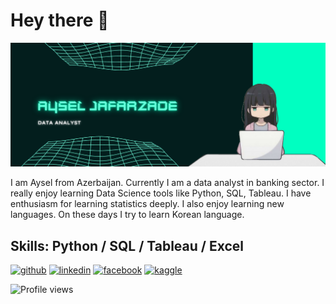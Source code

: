 
# Hey there :wave:
![imag](https://github.com/JafarzadeAysel/JafarzadeAysel/blob/main/aYSEL%20jAFARZADE.png)

I am Aysel from Azerbaijan. Currently I am a data analyst in banking sector. I really enjoy learning Data Science tools like Python, SQL, Tableau. I have enthusiasm for learning statistics deeply. I also enjoy learning new languages. On these days I try to learn Korean language.

## Skills: Python / SQL / Tableau / Excel


[<img src='https://cdn.jsdelivr.net/npm/simple-icons@3.0.1/icons/github.svg' alt='github' height='40'>](https://github.com/JafarzadeAysel)  [<img src='https://cdn.jsdelivr.net/npm/simple-icons@3.0.1/icons/linkedin.svg' alt='linkedin' height='40'>](https://www.linkedin.com/in/jafarzadeaysel/)  [<img src='https://cdn.jsdelivr.net/npm/simple-icons@3.0.1/icons/facebook.svg' alt='facebook' height='40'>](https://www.facebook.com/ice.zade)  [<img src='https://cdn.jsdelivr.net/npm/simple-icons@3.0.1/icons/kaggle.svg' alt='kaggle' height='40'>](https://www.kaggle.com/ayseljafarzade)  

![Profile views](https://gpvc.arturio.dev/JafarzadeAysel)  

